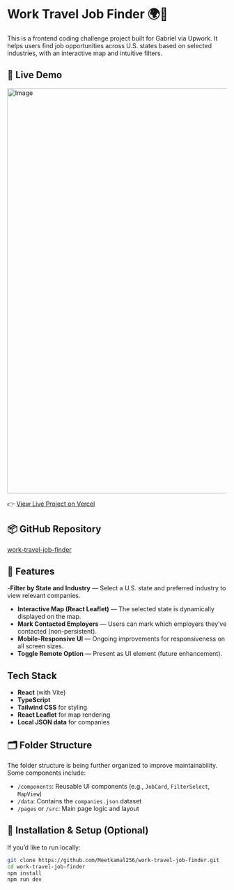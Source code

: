 # Work Travel Job Finder 🌍💼

This is a frontend coding challenge project built for Gabriel via Upwork. It helps users find job opportunities across U.S. states based on selected industries, with an interactive map and intuitive filters.

## 🔗 Live Demo

<img width="1915" height="928" alt="Image" src="https://github.com/user-attachments/assets/11fd2d68-78a7-471d-9813-80ed36a2c981" />

👉 [View Live Project on Vercel](https://work-travel-job-finder.vercel.app/)

## 📦 GitHub Repository

[work-travel-job-finder](https://github.com/Meetkamal256/work-travel-job-finder)

## 🚀 Features

-**Filter by State and Industry** — Select a U.S. state and preferred industry to view relevant companies.
- **Interactive Map (React Leaflet)** — The selected state is dynamically displayed on the map.
- **Mark Contacted Employers** — Users can mark which employers they’ve contacted (non-persistent).
- **Mobile-Responsive UI** — Ongoing improvements for responsiveness on all screen sizes.
- **Toggle Remote Option** — Present as UI element (future enhancement).

## Tech Stack

- **React** (with Vite)
- **TypeScript**
- **Tailwind CSS** for styling
- **React Leaflet** for map rendering
- **Local JSON data** for companies

## 🗂️ Folder Structure

The folder structure is being further organized to improve maintainability. Some components include:

- `/components`: Reusable UI components (e.g., `JobCard`, `FilterSelect`, `MapView`)
- `/data`: Contains the `companies.json` dataset
- `/pages` or `/src`: Main page logic and layout

## 🧪 Installation & Setup (Optional)

If you’d like to run locally:

```bash
git clone https://github.com/Meetkamal256/work-travel-job-finder.git
cd work-travel-job-finder
npm install
npm run dev

